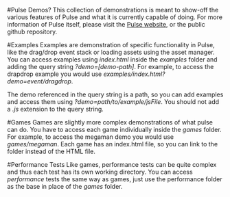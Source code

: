 #Pulse Demos?
This collection of demonstrations is meant to show-off the various features of Pulse and what it is currently capable of doing. For more information of Pulse itself, please visit the [Pulse website][1], or the public github repository. 

#Examples
Examples are demonstration of specific functionality in Pulse, like the drag/drop event stack or loading assets using the asset manager. You can access examples using *index.html* inside the *examples* folder and adding the query string *?demo=[demo-path]*. For example, to access the drapdrop example you would use *examples/index.html?demo=event/dragdrop*.

The demo referenced in the query string is a path, so you can add examples and access them using *?demo=path/to/example/jsFile*. You should not add a *.js* extension to the query string.

#Games
Games are slightly more complex demonstrations of what pulse can do. You have to access each game individually inside the *games* folder. For example, to access the megaman demo you would use *games/megaman*. Each game has an index.html file, so you can link to the folder instead of the HTML file.


#Performance Tests
Like games, performance tests can be quite complex and thus each test has its own working directory. You can access *performance* tests the same way as games, just use the performance folder as the base in place of the *games* folder.


  [1]: http://www.withpulse.com/